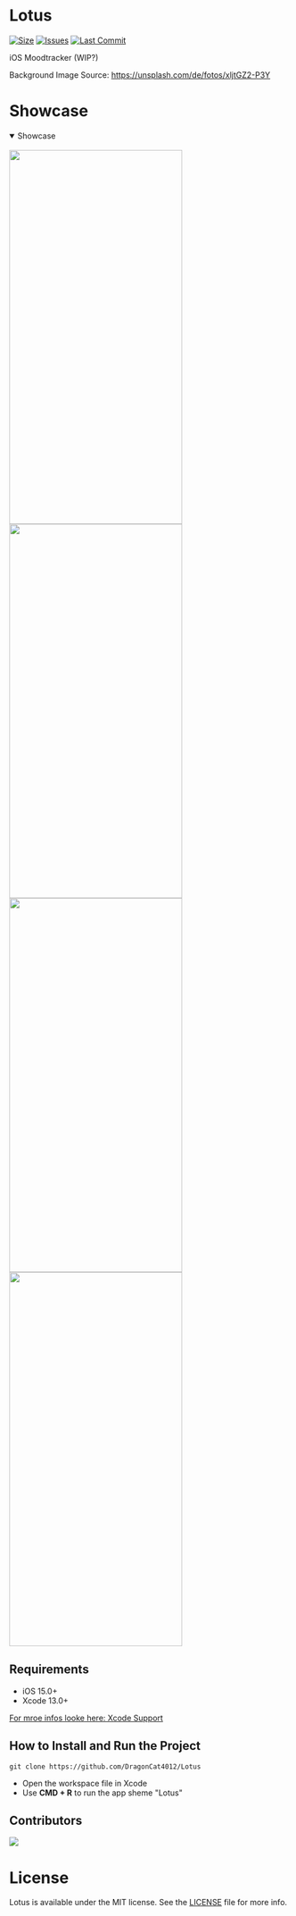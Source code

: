 # Lotus
[![Size](https://img.shields.io/github/repo-size/DragonCat4012/Lotus?color=3a7869&label=SIZE&style=for-the-badge)](https://github.com/DragonCat4012/Lotus)
[![Issues](https://img.shields.io/github/issues/DragonCat4012/Lotus?color=3a7869&label=Issues&style=for-the-badge)](https://github.com/DragonCat4012/Lotus)
[![Last Commit](https://img.shields.io/github/last-commit/DragonCat4012/Lotus/main?color=3a7869&label=lastcommit&style=for-the-badge)](https://github.com/DragonCat4012/Lotus)

iOS Moodtracker (WIP?)

Background Image Source: https://unsplash.com/de/fotos/xljtGZ2-P3Y

# Showcase
<details open>
<summary>Showcase</summary>
<br>
  
<img src="https://kiarar.moe/images/lotus/lotus1.png" width="310" height="670">
<img src="https://kiarar.moe/images/lotus/lotus4.png" width="310" height="670">

<img src="https://kiarar.moe/images/lotus/lotus2.png" width="310" height="670">
<img src="https://kiarar.moe/images/lotus/lotus3.png" width="310" height="670">
</details>

## Requirements

- iOS 15.0+
- Xcode 13.0+

[For mroe infos looke here: Xcode Support](https://developer.apple.com/support/xcode/)


## How to Install and Run the Project

```
git clone https://github.com/DragonCat4012/Lotus
```

- Open the workspace file in Xcode
- Use **CMD + R** to run the app sheme "Lotus"

## Contributors

<a href = "https://github.com/DragonCat4012/Lotus/graphs/contributors">
  <img src = "https://contrib.rocks/image?repo=DragonCat4012/Lotus"/>
</a>


# License

Lotus is available under the MIT license. See the [LICENSE](https://github.com/DragonCat4012/Lotus/blob/main/LICENSE) file for more info.
